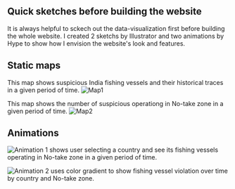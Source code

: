 ## Quick sketches before building the website
It is always helpful to sckech out the data-visualization first before building the whole website. I created 2 sketchs by Illustrator and two animations by Hype to show how I envision the website's look and features.

## Static maps
This map shows suspicious India fishing vessels and their historical traces in a given period of time.
![Map1](http://i.imgur.com/JH81kNV.jpg)

This map shows the number of suspicious operationg in No-take zone in a given period of time. 
![Map2](http://i.imgur.com/on6OduH.jpg)

## Animations
![Animation 1](http://i.imgur.com/dERmhyF.gifv) shows user selecting a country and see its fishing vessels operating in No-take zone in a given period of time.

![Animation 2](http://i.imgur.com/zdpIPS8.gifv) uses color gradient to show fishing vessel violation over time by country and No-take zone. 
